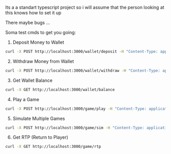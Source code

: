 
Its a a standart typescript project so i will assume that the person looking at this knows how to set it up

There maybe bugs ... 
 

 Soma test cmds to get you going: 
 

1. Deposit Money to Wallet
```bash
curl -X POST http://localhost:3000/wallet/deposit -H "Content-Type: application/json" -d '{"amount": 100}'
```

2. Withdraw Money from Wallet
```bash
curl -X POST http://localhost:3000/wallet/withdraw -H "Content-Type: application/json" -d '{"amount": 50}'
```

3. Get Wallet Balance
```bash
curl -X GET http://localhost:3000/wallet/balance
```
4. Play a Game
```bash
curl -X POST http://localhost:3000/game/play -H "Content-Type: application/json" -d '{"bet": 10}'
```
5. Simulate Multiple Games
```bash
curl -X POST http://localhost:3000/game/sim -H "Content-Type: application/json" -d '{"count": 10, "bet": 10}'
```
6. Get RTP (Return to Player)
```bash
curl -X GET http://localhost:3000/game/rtp
```